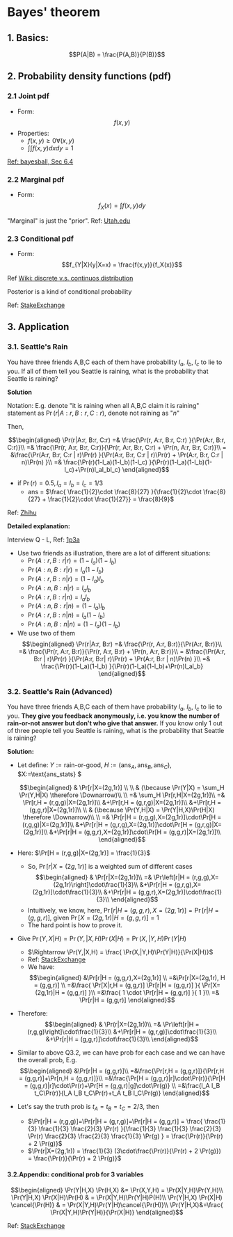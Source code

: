 # Bayes' theorem

## 1. Basics:

$$P(A|B) = \frac{P(A,B)}{P(B)}$$

## 2. Probability density functions (pdf)

### 2.1 Joint pdf

- Form: 
$$f(x,y)$$
- Properties:
  - $f(x,y) \geq 0 \forall (x,y)$
  - $\int\int f(x,y) dx dy =1$


[Ref: bayesball, Sec 6.4](https://bayesball.github.io/BOOK/joint-probability-distributions.html)

### 2.2 Marginal pdf

- Form:
$$f_{X}(x) = \int f(x,y) dy$$

"Marginal" is just the "prior". Ref: [Utah.edu](https://my.eng.utah.edu/~cs5961/Resources/bayes.pdf)

### 2.3 Conditional pdf

- Form:
$$f_{Y|X}(y|X=x) = \frac{f(x,y)}{f_X(x)}$$

Ref [Wiki: discrete v.s. continuos distribution](https://en.wikipedia.org/wiki/Conditional_probability_distribution)

Posterior is a kind of conditional probability

Ref: [StakeExchange](https://math.stackexchange.com/questions/1823669/what-is-the-difference-between-conditional-and-posterior-probability#:~:text=Posterior%20probability%20is%20a%20conditional,the%20parameter%20given%20observed%20X.)


## 3. Application



### 3.1. Seattle's Rain

You have three friends A,B,C each of them have probability $l_{a}$, $l_{b}$, $l_{c}$ to lie to you. If all of them tell you Seattle is raining, what is the probability that Seattle is raining?

**Solution**

Notation: E.g. denote "it is raining when all A,B,C claim it is raining" statement as $\Pr(r|A:r, B:r, C:r)$, denote not raining as "$n$"

Then, 

$$\begin{aligned}
  \Pr(r|A:r, B:r, C:r) =& \frac{\Pr(r, A:r, B:r, C:r) }{\Pr(A:r, B:r, C:r)}\\
   =& \frac{\Pr(r, A:r, B:r, C:r)}{\Pr(r, A:r, B:r, C:r) + \Pr(n, A:r, B:r, C:r)}\\
   = &\frac{\Pr(A:r, B:r, C:r | r)\Pr(r) }{\Pr(A:r, B:r, C:r | r)\Pr(r) + \Pr(A:r, B:r, C:r | n)\Pr(n) }\\
   =& \frac{\Pr(r)(1-l_a)(1-l_b)(1-l_c)  }{\Pr(r)(1-l_a)(1-l_b)(1-l_c)+\Pr(n)l_al_bl_c}
\end{aligned}$$

- if $\Pr(r) = 0.5, l_a=l_b=l_c=1/3$
  - ans = $\frac{ \frac{1}{2}\cdot \frac{8}{27} }{\frac{1}{2}\cdot \frac{8}{27} + \frac{1}{2}\cdot \frac{1}{27}} = \frac{8}{9}$

Ref: [Zhihu](https://www.zhihu.com/question/279696846)

**Detailed explanation:**

Interview Q - L, Ref: [1p3a](https://www.1point3acres.com/bbs/thread-711352-1-1.html)

- Use two friends as illustration, there are a lot of different situations:
  - $\Pr(A:r,B:r|r) = (1-l_a)(1-l_b)$
  - $\Pr(A:n,B:r|r) = l_a(1-l_b)$
  - $\Pr(A:r,B:n|r) = (1-l_a)l_b$
  - $\Pr(A:n,B:n|r) = l_al_b$
  - $\Pr(A:r,B:r|n) = l_al_b$
  - $\Pr(A:n,B:r|n) = (1-l_a)l_b$
  - $\Pr(A:r,B:n|n) = l_a(1-l_b)$
  - $\Pr(A:n,B:n|n) = (1-l_a)(1-l_b)$
- We use two of them 
  $$\begin{aligned}
  \Pr(r|A:r, B:r) =& \frac{\Pr(r, A:r, B:r)}{\Pr(A:r, B:r)}\\
   =& \frac{\Pr(r, A:r, B:r)}{\Pr(r, A:r, B:r) + \Pr(n, A:r, B:r)}\\
   = &\frac{\Pr(A:r, B:r | r)\Pr(r) }{\Pr(A:r, B:r| r)\Pr(r) + \Pr(A:r, B:r | n)\Pr(n) }\\
   =& \frac{\Pr(r)(1-l_a)(1-l_b)  }{\Pr(r)(1-l_a)(1-l_b)+\Pr(n)l_al_b}
\end{aligned}$$


### 3.2. Seattle's Rain (Advanced)

You have three friends A,B,C each of them have probability $l_{a}$, $l_{b}$, $l_{c}$ to lie to you. **They give you feedback anonymously, i.e. you know the number of rain-or-not answer but don't who give that answer.** If you know only 1 out of three people tell you Seattle is raining, what is the probability that Seattle is raining? 

**Solution:**

- Let define: $Y:=\text{rain-or-good}$, $H:=(\text{ans}_A, \text{ans}_B,\text{ans}_C)$, $X:=\text{ans\_stats} $

  $$\begin{aligned}
  & \Pr[r|X=(2g,1r)] \\ \\ 
  & (\because \Pr(Y|X) = \sum_H \Pr(Y,H|X) \therefore \Downarrow)\\ \\
  =& \sum_H \Pr[r,H|X=(2g,1r)]\\
  =& \Pr[r,H = (r,g,g)|X=(2g,1r)]\\
  &+\Pr[r,H = (g,r,g)|X=(2g,1r)]\\
  &+\Pr[r,H = (g,g,r)|X=(2g,1r)]\\ \\
  & (\because \Pr(Y,H|X) = \Pr(Y|H,X)\Pr(H|X) \therefore \Downarrow)\\ \\
  =& \Pr[r|H = (r,g,g),X=(2g,1r)]\cdot\Pr[H = (r,g,g)|X=(2g,1r)]\\
  &+\Pr[r|H = (g,r,g),X=(2g,1r)]\cdot\Pr[H = (g,r,g)|X=(2g,1r)]\\
  &+\Pr[r|H = (g,g,r),X=(2g,1r)]\cdot\Pr[H = (g,g,r)|X=(2g,1r)]\\
  \end{aligned}$$

- Here: $\Pr[H = (r,g,g)|X=(2g,1r)] = \frac{1}{3}$
  - So,  $\Pr[r|X=(2g,1r)]$ is a weighted sum of different cases
    $$\begin{aligned}
    & \Pr[r|X=(2g,1r)]\\
    =& \Pr\left[r|H = (r,g,g),X=(2g,1r)\right]\cdot\frac{1}{3}\\
    &+\Pr[r|H = (g,r,g),X=(2g,1r)]\cdot\frac{1}{3}\\
    &+\Pr[r|H = (g,g,r),X=(2g,1r)]\cdot\frac{1}{3}\\
    \end{aligned}$$
  - Intuitively, we know, here, $\Pr[r|H = (g,g,r),X=(2g,1r)] = \Pr[r|H = (g,g,r)]$, given $\Pr[X=(2g,1r)|H=(g,g,r)] =  1$
  - The hard point is how to prove it.

- Give $\Pr(Y,X|H) = \Pr(Y,|X,H) \Pr(X|H) = \Pr(X,|Y,H) \Pr(Y|H)$
  - $\Rightarrow \Pr(Y,|X,H) = \frac{ \Pr(X,|Y,H)\Pr(Y|H)}{\Pr(X|H)}$
  - Ref: [StackExchange](https://math.stackexchange.com/questions/1281454/bayes-rule-with-3-variables/1281558) 
  - We have: 
    $$\begin{aligned}
      &\Pr[r|H = (g,g,r),X=(2g,1r)] \\
      =&\Pr[r|X=(2g,1r), H = (g,g,r)] \\
      =&\frac{ \Pr[X|r,H = (g,g,r)] \Pr[r|H = (g,g,r)]  }{ \Pr[X=(2g,1r)|H = (g,g,r)] }\\
      =&\frac{ 1 \cdot \Pr[r|H = (g,g,r)]  }{ 1 }\\
      =& \Pr[r|H = (g,g,r)]
    \end{aligned}$$
- Therefore:
  $$\begin{aligned}
    & \Pr(r|X=(2g,1r))\\
    =& \Pr\left[r|H = (r,g,g)\right]\cdot\frac{1}{3}\\
    &+\Pr[r|H = (g,r,g)]\cdot\frac{1}{3}\\
    &+\Pr[r|H = (g,g,r)]\cdot\frac{1}{3}\\
    \end{aligned}$$

- Similar to above Q3.2, we can have prob for each case and we can have the overall prob, E.g.
  $$\begin{aligned}
    &\Pr[r|H = (g,g,r)]\\
    =&\frac{\Pr[r,H = (g,g,r)]}{\Pr[r,H = (g,g,r)]+\Pr[n,H = (g,g,r)]}\\
    =&\frac{\Pr[H = (g,g,r)|r]\cdot\Pr(r)}{\Pr[H = (g,g,r)|r]\cdot\Pr(r)+\Pr[H = (g,g,r)|g]\cdot\Pr(g)}  
    \\
    =&\frac{l_A l_B t_C\Pr(r)}{l_A l_B t_C\Pr(r)+t_A t_B l_C\Pr(g)} 
  \end{aligned}$$

- Let's say the truth prob is $t_A = t_B = t_C = 2/3$, then
  - $\Pr[r|H = (r,g,g)]=\Pr[r|H = (g,r,g)]=\Pr[r|H = (g,g,r)] = \frac{ \frac{1}{3} \frac{1}{3} \frac{2}{3} \Pr(r) }{\frac{1}{3} \frac{1}{3} \frac{2}{3} \Pr(r)  \frac{2}{3} \frac{2}{3} \frac{1}{3} \Pr(g) } = \frac{\Pr(r)}{\Pr(r) + 2 \Pr(g)}$
  - $\Pr(r|X=(2g,1r)) = \frac{1}{3} (3\cdot\frac{\Pr(r)}{\Pr(r) + 2 \Pr(g)}) = \frac{\Pr(r)}{\Pr(r) + 2 \Pr(g)}$


#### 3.2.Appendix: conditional prob for 3 variables


$$\begin{aligned}
  \Pr(Y|H,X) \Pr(H,X) &=  \Pr(X,Y,H) = \Pr(X|Y,H)\Pr(Y,H)\\
  \Pr(Y|H,X) \Pr(X|H)\Pr(H) & = \Pr(X|Y,H)\Pr(Y|H)P(H)\\
  \Pr(Y|H,X) \Pr(X|H) \cancel{\Pr(H)} & = \Pr(X|Y,H)\Pr(Y|H)\cancel{\Pr(H)}\\
  \Pr(Y|H,X)&=\frac{ \Pr(X|Y,H)\Pr(Y|H)}{\Pr(X|H)}
\end{aligned}$$

Ref: [StackExchange](https://math.stackexchange.com/questions/1281454/bayes-rule-with-3-variables/1281558) 



